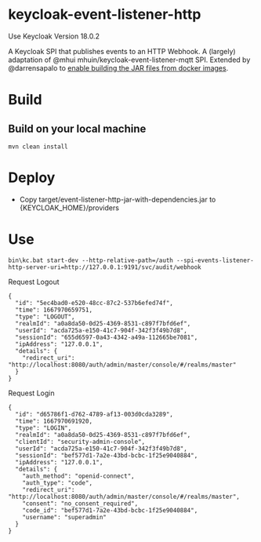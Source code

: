 # keycloak-event-listener-http

Use Keycloak Version 18.0.2

A Keycloak SPI that publishes events to an HTTP Webhook.
A (largely) adaptation of @mhui mhuin/keycloak-event-listener-mqtt SPI.
Extended by @darrensapalo
to [enable building the JAR files from docker images](https://sapalo.dev/2021/06/16/send-keycloak-webhook-events/).

# Build

## Build on your local machine

```
mvn clean install
```

# Deploy

* Copy target/event-listener-http-jar-with-dependencies.jar to {KEYCLOAK_HOME}/providers

# Use

```
bin\kc.bat start-dev --http-relative-path=/auth --spi-events-listener-http-server-uri=http://127.0.0.1:9191/svc/audit/webhook
```

Request Logout

```
{
  "id": "5ec4bad0-e520-48cc-87c2-537b6efed74f",
  "time": 1667970659751,
  "type": "LOGOUT",
  "realmId": "a0a8da50-0d25-4369-8531-c897f7bfd6ef",
  "userId": "acda725a-e150-41c7-904f-342f3f49b7d8",
  "sessionId": "655d6597-0a43-4342-a49a-112665be7081",
  "ipAddress": "127.0.0.1",
  "details": {
    "redirect_uri": "http://localhost:8080/auth/admin/master/console/#/realms/master"
  }
}
```

Request Login

```
{
  "id": "d65786f1-d762-4789-af13-003d0cda3289",
  "time": 1667970691920,
  "type": "LOGIN",
  "realmId": "a0a8da50-0d25-4369-8531-c897f7bfd6ef",
  "clientId": "security-admin-console",
  "userId": "acda725a-e150-41c7-904f-342f3f49b7d8",
  "sessionId": "bef577d1-7a2e-43bd-bcbc-1f25e9040884",
  "ipAddress": "127.0.0.1",
  "details": {
    "auth_method": "openid-connect",
    "auth_type": "code",
    "redirect_uri": "http://localhost:8080/auth/admin/master/console/#/realms/master",
    "consent": "no_consent_required",
    "code_id": "bef577d1-7a2e-43bd-bcbc-1f25e9040884",
    "username": "superadmin"
  }
}
```